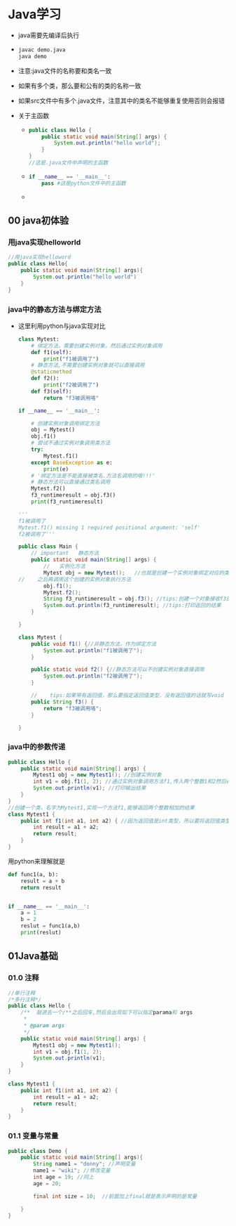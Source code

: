 # Java学习  

- java需要先编译后执行  

- ``` cmd
  javac demo.java  
  java demo
  ```

- 注意:java文件的名称要和类名一致

- 如果有多个类，那么要和公有的类的名称一致

- 如果src文件中有多个.java文件，注意其中的类名不能够重复使用否则会报错

- 关于主函数

  - ```java
    public class Hello {
        public static void main(String[] args) {
            System.out.println("hello world");
        }
    }
    //这是.java文件中声明的主函数
    ```

  - ```python
    if __name__ == '__main__':
        pass #这是python文件中的主函数
    ```

  - 

## 00 java初体验  

### 用java实现helloworld 

```java
//用java实现helloword  
public class Hello{
    public static void main(String[] args){
        System.out.println("hello world")
    }
}
```

### java中的静态方法与绑定方法  

- 这里利用python与java实现对比  

  ```python
  class Mytest:
      # 绑定方法，需要创建实例对象，然后通过实例对象调用
      def f1(self):
          print("f1被调用了")
      # 静态方法,不需要创建实例对象就可以直接调用
      @staticmethod
      def f2():
          print("f2被调用了")
      def f3(self):
          return "f3被调用咯"
  
  if __name__ == '__main__':
  
      # 创建实例对象调用绑定方法
      obj = Mytest()
      obj.f1()
      # 尝试不通过实例对象调用类方法
      try:
          Mytest.f1()
      except BaseException as e:
          print(e)
      # '绑定方法是不能直接被类名.方法名调用的哦!!!'
      # 静态方法可以直接通过类名调用
      Mytest.f2()
      f3_runtimeresult = obj.f3()
      print(f3_runtimeresult)
  
  '''
  f1被调用了
  Mytest.f1() missing 1 required positional argument: 'self'
  f2被调用了''' 
  ```

  ```java
  public class Main {
      // important   静态方法
      public static void main(String[] args) {
          //   实例化方法
          Mytest obj = new Mytest();   //也就是创建一个实例对象绑定对应的类
  //    之后再调用这个创建的实例对象执行方法
          obj.f1();
          Mytest.f2();
          String f3_runtimeresult = obj.f3(); //tips:创建一个对象接收f3的返回值
          System.out.println(f3_runtimeresult); //tips:打印返回的结果
      }
  
  }
  
  class Mytest {
      public void f1() {//非静态方法，作为绑定方法
          System.out.println("f1被调用了");
      }
  
      public static void f2() {//静态方法可以不创建实例对象直接调用
          System.out.println("f2被调用了");
      }
  
      //    tips:如果带有返回值，那么要指定返回值类型，没有返回值的话就写void
      public String f3() {
          return "f3被调用咯";
      }
  
  }
  ```

  

### java中的参数传递  

```java
public class Hello {
    public static void main(String[] args) {
        Mytest1 obj = new Mytest1(); //创建实例对象
        int v1 = obj.f1(1, 2); //通过实例对象调用方法f1,传入两个整数1和2然后v1接收结果
        System.out.println(v1); //打印输出结果
    }
}
//创建一个类，名字为Mytest1,实现一个方法f1,能够返回两个整数相加的结果
class Mytest1 {
    public int f1(int a1, int a2) { //因为返回值是int类型，所以要将返回值类型设置为int
        int result = a1 + a2;
        return result;
    }
}
```

用python来理解就是

```python
def func1(a, b):
    result = a + b
    return result


if __name__ == '__main__':
    a = 1
    b = 2
    reslut = func1(a,b)
    print(reslut)
```

## 01Java基础

### 01.0 注释

```java
//单行注释 
/*多行注释*/
public class Hello {
    /**  敲进去一个/**之后回车,然后会出现如下可以指定parama和 args
     * 
     * @param args
     */
    public static void main(String[] args) {
        Mytest1 obj = new Mytest1();
        int v1 = obj.f1(1, 2);
        System.out.println(v1);
    }
}

class Mytest1 {
    public int f1(int a1, int a2) {
        int result = a1 + a2;
        return result;
    }
}
```

### 01.1  变量与常量  

```java
public class Demo {
    public static void main(String[] args){
        String name1 = "donny"; //声明变量
        name1 = "wiki"; //修改变量
        int age = 19; //同上
        age = 20;

        final int size = 10;  //前面加上final就是表示声明的是常量

    }
}

```



